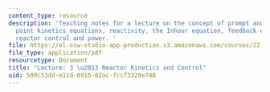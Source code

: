 ```yaml
---
content_type: resource
description: 'Teaching notes for a lecture on the concept of prompt and delayed neutrons,
  point kinetics equations, reactivity, the Inhour equation, feedback effects, and
  reactor control and power. '
file: https://ol-ocw-studio-app-production.s3.amazonaws.com/courses/22-091-nuclear-reactor-safety-spring-2008/509c53dde11d891602acfccf3320e748_MIT22_091S08_lec03note.pdf
file_type: application/pdf
resourcetype: Document
title: "Lecture: 3 \u2013 Reactor Kinetics and Control"
uid: 509c53dd-e11d-8916-02ac-fccf3320e748
---
```

